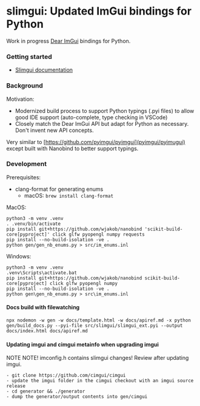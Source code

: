 # slimgui: Updated ImGui bindings for Python

Work in progress [Dear ImGui](https://github.com/ocornut/imgui) bindings for Python.

### Getting started

- [Slimgui documentation](https://nurpax.github.io/slimgui/)

### Background

Motivation:
- Modernized build process to support Python typings (.pyi files) to allow good IDE support (auto-complete, type checking in VSCode)
- Closely match the Dear ImGui API but adapt for Python as necessary.  Don't invent new API concepts.

Very similar to [https://github.com/pyimgui/pyimgui](pyimgui/pyimugui) except built with Nanobind to better support typings.

### Development

Prerequisites:
- clang-format for generating enums
  - macOS: `brew install clang-format`

MacOS:

```
python3 -m venv .venv
. .venv/bin/activate
pip install git+https://github.com/wjakob/nanobind 'scikit-build-core[pyproject]' click glfw pyopengl numpy requests
pip install --no-build-isolation -ve .
python gen/gen_nb_enums.py > src/im_enums.inl
```

Windows:

```
python3 -m venv .venv
.venv\Scripts\activate.bat
pip install git+https://github.com/wjakob/nanobind scikit-build-core[pyproject] click glfw pyopengl numpy
pip install --no-build-isolation -ve .
python gen\gen_nb_enums.py > src\im_enums.inl
```

#### Docs build with filewatching

```
npx nodemon -w gen -w docs/template.html -w docs/apiref.md -x python gen/build_docs.py --pyi-file src/slimgui/slimgui_ext.pyi --output docs/index.html docs/apiref.md
```

#### Updating imgui and cimgui metainfo when upgrading imgui

NOTE NOTE! imconfig.h contains slimgui changes!  Review after updating imgui.

```
- git clone https://github.com/cimgui/cimgui
- update the imgui folder in the cimgui checkout with an imgui source release
- cd generator && ./generator
- dump the generator/output contents into gen/cimgui
```
